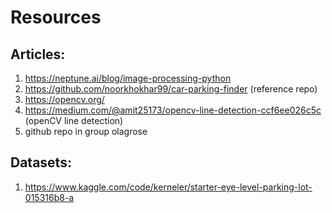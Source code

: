 # Resources

## Articles:
1. https://neptune.ai/blog/image-processing-python
2. https://github.com/noorkhokhar99/car-parking-finder (reference repo)
3. https://opencv.org/
4. https://medium.com/@amit25173/opencv-line-detection-ccf6ee026c5c (openCV line detection)
5. github repo in group olagrose

## Datasets:
1. https://www.kaggle.com/code/kerneler/starter-eye-level-parking-lot-015316b8-a
